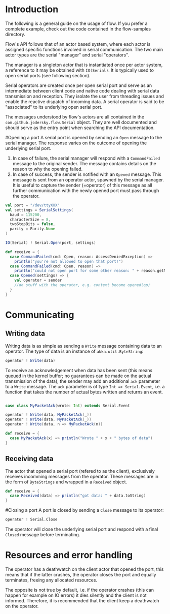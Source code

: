 # Introduction
The following is a general guide on the usage of flow. If you prefer a complete example, check out the code contained in the flow-samples directory. 

Flow's API follows that of an actor based system, where each actor is assigned specific functions involved in serial communication. The two main actor types are the serial "manager" and serial "operators".

The manager is a singleton actor that is instantiated once per actor system, a reference to it may be obtained with `IO(Serial)`. It is typically used to open serial ports (see following section).

Serial operators are created once per open serial port and serve as an intermediate between client code and native code dealing with serial data transmission and reception. They isolate the user from threading issues and enable the reactive dispatch of incoming data. A serial operator is said to be "associated" to its underlying open serial port.

The messages understood by flow's actors are all contained in the `com.github.jodersky.flow.Serial` object. They are well documented and should serve as the entry point when searching the API documentation.

#Opening a port
A serial port is opened by sending an `Open` message to the serial manager. The response varies on the outcome of opening the underlying serial port.
  1. In case of failure, the serial manager will respond with a `CommandFailed` message to the original sender. The message contains details on the reason to why the opening failed.
  2. In case of success, the sender is notified with an `Opened` message. This message is sent from an operator actor, spawned by the serial manager. It is useful to capture the sender (=operator) of this message as all further communication with the newly opened port must pass through the operator.
  
```scala
val port = "/dev/ttyXXX"
val settings = SerialSettings(
  baud = 115200,
  characterSize = 8,
  twoStopBits = false,
  parity = Parity.None
)

IO(Serial) ! Serial.Open(port, settings)

def receive = {
  case CommandFailed(cmd: Open, reason: AccessDeniedException) =>
    println("you're not allowed to open that port!")
  case CommandFailed(cmd: Open, reason) =>
	println("could not open port for some other reason: " + reason.getMessage)
  case Opened(settings) => {
    val operator = sender
    //do stuff with the operator, e.g. context become opened(op)
  }
}
```
  
  
# Communicating

## Writing data
Writing data is as simple as sending a `Write` message containing data to an operator. The type of data is an instance of `akka.util.ByteString`:
```scala
operator ! Write(data)
```

To receive an acknowledgement when data has been sent (this means queued in the kernel buffer; no guarantees can be made on the actual transmission of the data), the sender may add an additional `ack` parameter to a `Write` message. The `ack` parameter is of type `Int => Serial.Event`, i.e. a function that takes the number of actual bytes written and returns an event.

```scala

case class MyPacketAck(wrote: Int) extends Serial.Event

operator ! Write(data, MyPacketAck(_))
operator ! Write(data, MyPacketAck(_))
operator ! Write(data, n => MyPacketAck(n))

def receive = {
  case MyPacketAck(x) => println("Wrote " + x + " bytes of data")
}

```

## Receiving data
The actor that opened a serial port (refered to as the client), exclusively receives incomming messages from the operator. These messages are in the form of `ByteStrings` and wrapped in a `Received` object.

```scala
def receive = {
  case Received(data) => println("got data: " + data.toString)
}
```


#Closing a port
A port is closed by sending a `Close` message to its operator:
```scala
operator ! Serial.Close
```
The operator will close the underlying serial port and respond with a final `Closed` message before terminating.


# Resources and error handling
The operator has a deathwatch on the client actor that opened the port, this means that if the latter crashes, the operator closes the port and equally terminates, freeing any allocated resources.

The opposite is not true by default, i.e. if the operator crashes (this can happen for example on IO errors) it dies silently and the client is not informed. Therefore, it is recommended that the client keep a deathwatch on the operator.


